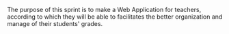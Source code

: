 The purpose of this sprint is to make a Web Application for teachers, according to which they will be
able to facilitates the better organization and manage of their students' grades.
